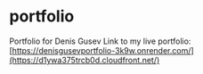 # portfolio
Portfolio for Denis Gusev
Link to my live portfolio: [https://denisgusevportfolio-3k9w.onrender.com/](https://d1ywa375trcb0d.cloudfront.net/) 
